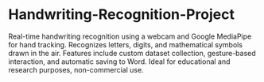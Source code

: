 # Handwriting-Recognition-Project
Real-time handwriting recognition using a webcam and Google MediaPipe for hand tracking. Recognizes letters, digits, and mathematical symbols drawn in the air. Features include custom dataset collection, gesture-based interaction, and automatic saving to Word. Ideal for educational and research purposes, non-commercial use.
